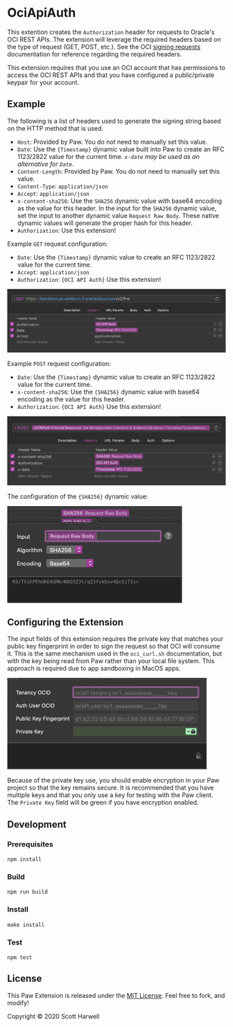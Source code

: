 # OciApiAuth

This extention creates the `Authorization` header for requests to Oracle's OCI REST APIs.  The extension will leverage the required headers based on the type of request (GET, POST, etc.).  See the OCI [signing requests](https://docs.cloud.oracle.com/en-us/iaas/Content/API/Concepts/signingrequests.htm) documentation for reference regarding the required headers.  

This extension requires that you use an OCI account that has permissions to access the OCI REST APIs and that you have configured a public/private keypair for your account.

## Example

The following is a list of headers used to generate the signing string based on the HTTP method that is used.

* `Host`: Provided by Paw. You do not need to manually set this value.
* `Date`: Use the `{Timestamp}` dynamic value built into Paw to create an RFC 1123/2822 value for the current time. *`x-date` may be used as an alternative for `Date`*.
* `Content-Length`: Provided by Paw. You do not need to manually set this value. 
* `Content-Type`: `application/json`
* `Accept`: `application/json`
* `x-content-sha256`: Use the `SHA256` dynamic value with base64 encoding as the value for this header.  In the input for the `SHA256` dynamic value, set the input to another dynamic value `Request Raw Body`.  These native dynamic values will generate the proper hash for this header.
* `Authorization`: Use this extension!

Example `GET` request configuration:

* `Date`: Use the `{Timestamp}` dynamic value to create an RFC 1123/2822 value for the current time.
* `Accept`: `application/json`
* `Authorization`: `{OCI API Auth}` Use this extension!

![Header Configuration](https://raw.githubusercontent.com/scottharwell/OciFnAuth/main/img/get_headers.png)

Example `POST` request configuration:

* `Date`: Use the `{Timestamp}` dynamic value to create an RFC 1123/2822 value for the current time.
* `x-content-sha256`:  Use the `{SHA256}` dynamic value with base64 encoding as the value for this header.
* `Authorization`: `{OCI API Auth}` Use this extension!

![Header Configuration](https://raw.githubusercontent.com/scottharwell/OciFnAuth/main/img/post_headers.png)

The configuration of the `{SHA256}` dynamic value:

![SHA265 Header](https://raw.githubusercontent.com/scottharwell/OciFnAuth/main/img/sha256_header.png)

## Configuring the Extension

The input fields of this extension requires the private key that matches your public key fingerprint in order to sign the request so that OCI will consume it. This is the same mechanism used in the `oci_curl.sh` documentation, but with the key being read from Paw rather than your local file system.  This approach is required due to app sandboxing in MacOS apps.

![Extension Input Fields](https://raw.githubusercontent.com/scottharwell/OciFnAuth/main/img/ext_config.png)

Because of the private key use, you should enable encryption in your Paw project so that the key remains secure. It is recommended that you have multiple keys and that you only use a key for testing with the Paw client. The `Private Key` field will be green if you have encryption enabled.

## Development

### Prerequisites

```shell
npm install
```

### Build

```shell
npm run build
```

### Install

```shell
make install
```

### Test

```shell
npm test
```

## License

This Paw Extension is released under the [MIT License](./LICENSE). Feel free to fork, and modify!

Copyright © 2020 Scott Harwell